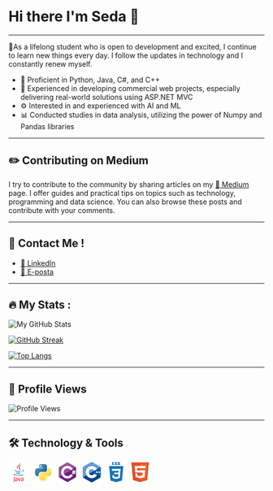 # Hi there I'm Seda 👋

---
🚀As a lifelong student who is open to development and excited, I continue to learn new things every day. I follow the updates in technology and I constantly renew myself.
- :snake: Proficient in Python, Java, C#, and C++
- :briefcase: Experienced in developing commercial web projects, especially delivering real-world solutions using ASP.NET MVC
- :gear: Interested in and experienced with AI and ML
- :bar_chart: Conducted studies in data analysis, utilizing the power of Numpy and Pandas libraries

---
## :pencil2: Contributing on Medium 

I try to contribute to the community by sharing articles on my [:memo: Medium](https://medium.com/@sedayazici66) page. I offer guides and practical tips on topics such as technology, programming and data science. You can also browse these posts and contribute with your comments.


---
## :link: Contact Me !

- [:link: LinkedIn](https://www.linkedin.com/in/seda-nur-yaz%C4%B1c%C4%B1-3a700420b/)
- [:email: E-posta](mailto:sedayazici66@gmail.com)



---
## :fire: My Stats :

![My GitHub Stats](https://github-readme-stats.vercel.app/api?username=ssedayzc&show_icons=true&theme=radical)

[![GitHub Streak](http://github-readme-streak-stats.herokuapp.com?user=ssedayzc&theme=dark&hide_border=YANLI%C5%9E)](https://git.io/streak-stats)

[![Top Langs](https://github-readme-stats.vercel.app/api/top-langs/?username=ssedayzc&layout=compact&theme=vision-friendly-dark)](https://github.com/anuraghazra/github-readme-stats)


---
## :eyes: Profile Views

![Profile Views](https://komarev.com/ghpvc/?username=ssedayzc)

---
## :hammer_and_wrench: Technology & Tools 

<div>
  <img src="https://github.com/devicons/devicon/blob/master/icons/java/java-original-wordmark.svg" title="Java" alt="Java" width="40" height="40"/>&nbsp;
  <img src="https://github.com/devicons/devicon/blob/master/icons/python/python-original.svg" title="Python" alt="Python" width="40" height="40"/>&nbsp;
  <img src="https://github.com/devicons/devicon/blob/master/icons/csharp/csharp-original.svg" title="C#" alt="C#" width="40" height="40"/>&nbsp;
  <img src="https://github.com/devicons/devicon/blob/master/icons/cplusplus/cplusplus-original.svg" title="C++" alt="C++" width="40" height="40"/>&nbsp;
  <img src="https://github.com/devicons/devicon/blob/master/icons/css3/css3-plain-wordmark.svg"  title="CSS3" alt="CSS" width="40" height="40"/>&nbsp;
  <img src="https://github.com/devicons/devicon/blob/master/icons/html5/html5-original.svg" title="HTML5" alt="HTML" width="40" height="40"/>&nbsp;
</div>
